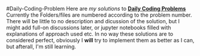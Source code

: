 #Daily-Coding-Problem
Here are _my solutions_ to [__Daily Coding Problems__](https://www.dailycodingproblem.com/)
Currently the Folders/files are numbered according to the problem number.
There will be little to no description and dicussion of the solution, but I might add full-on discussions
later, or jupyter notebooks filled with explanations of approach used etc.
In no way these solutions are to considered perfect, obviously I __will__ try to implement them as better
as I can, but afterall, I'm still learning.
